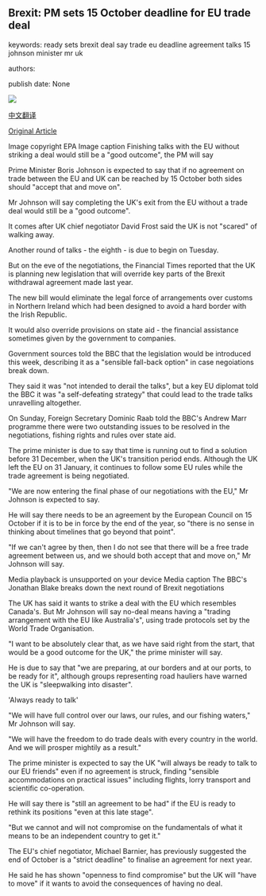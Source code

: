 ## Brexit: PM sets 15 October deadline for EU trade deal

keywords: ready sets brexit deal say trade eu deadline agreement talks 15 johnson minister mr uk

authors: 

publish date: None

![](https://ichef.bbci.co.uk/news/1024/branded_news/15D0C/production/_114265398_hi063134720.jpg)

[中文翻译](Brexit%3A%20PM%20sets%2015%20October%20deadline%20for%20EU%20trade%20deal_zh.md)

[Original Article](https://www.bbc.com/news/uk-politics-54051933)

Image copyright EPA Image caption Finishing talks with the EU without striking a deal would still be a "good outcome", the PM will say

Prime Minister Boris Johnson is expected to say that if no agreement on trade between the EU and UK can be reached by 15 October both sides should "accept that and move on".

Mr Johnson will say completing the UK's exit from the EU without a trade deal would still be a "good outcome".

It comes after UK chief negotiator David Frost said the UK is not "scared" of walking away.

Another round of talks - the eighth - is due to begin on Tuesday.

But on the eve of the negotiations, the Financial Times reported that the UK is planning new legislation that will override key parts of the Brexit withdrawal agreement made last year.

The new bill would eliminate the legal force of arrangements over customs in Northern Ireland which had been designed to avoid a hard border with the Irish Republic.

It would also override provisions on state aid - the financial assistance sometimes given by the government to companies.

Government sources told the BBC that the legislation would be introduced this week, describing it as a "sensible fall-back option" in case negoiations break down.

They said it was "not intended to derail the talks", but a key EU diplomat told the BBC it was "a self-defeating strategy" that could lead to the trade talks unravelling altogether.

On Sunday, Foreign Secretary Dominic Raab told the BBC's Andrew Marr programme there were two outstanding issues to be resolved in the negotiations, fishing rights and rules over state aid.

The prime minister is due to say that time is running out to find a solution before 31 December, when the UK's transition period ends. Although the UK left the EU on 31 January, it continues to follow some EU rules while the trade agreement is being negotiated.

"We are now entering the final phase of our negotiations with the EU," Mr Johnson is expected to say.

He will say there needs to be an agreement by the European Council on 15 October if it is to be in force by the end of the year, so "there is no sense in thinking about timelines that go beyond that point".

"If we can't agree by then, then I do not see that there will be a free trade agreement between us, and we should both accept that and move on," Mr Johnson will say.

Media playback is unsupported on your device Media caption The BBC's Jonathan Blake breaks down the next round of Brexit negotiations

The UK has said it wants to strike a deal with the EU which resembles Canada's. But Mr Johnson will say no-deal means having a "trading arrangement with the EU like Australia's", using trade protocols set by the World Trade Organisation.

"I want to be absolutely clear that, as we have said right from the start, that would be a good outcome for the UK," the prime minister will say.

He is due to say that "we are preparing, at our borders and at our ports, to be ready for it", although groups representing road hauliers have warned the UK is "sleepwalking into disaster".

'Always ready to talk'

"We will have full control over our laws, our rules, and our fishing waters," Mr Johnson will say.

"We will have the freedom to do trade deals with every country in the world. And we will prosper mightily as a result."

The prime minister is expected to say the UK "will always be ready to talk to our EU friends" even if no agreement is struck, finding "sensible accommodations on practical issues" including flights, lorry transport and scientific co-operation.

He will say there is "still an agreement to be had" if the EU is ready to rethink its positions "even at this late stage".

"But we cannot and will not compromise on the fundamentals of what it means to be an independent country to get it."

The EU's chief negotiator, Michael Barnier, has previously suggested the end of October is a "strict deadline" to finalise an agreement for next year.

He said he has shown "openness to find compromise" but the UK will "have to move" if it wants to avoid the consequences of having no deal.